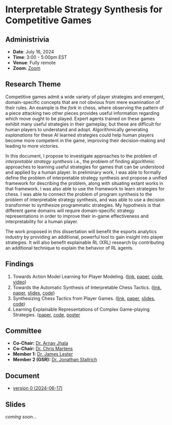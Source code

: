 # Interpretable Strategy Synthesis for Competitive Games

## Administrivia

- **Date**: July 16, 2024
- **Time**: 3:00 - 5:00pm EST
- **Venue**: Fully remote
- **Zoom**: [Zoom](https://ncsu.zoom.us/j/98794358822?pwd=dTlCE9caLBulGi7XiFU2F6pdmE6hHi.1)

## Research Theme

Competitive games admit a wide variety of player strategies and emergent, domain-specific concepts that are not
obvious from mere examination of their rules. An example is the _fork_ in chess, where observing the pattern of
a piece attacking two other pieces provides useful information regarding which move ought to be played. Expert
agents trained on these games exhibit many useful strategies in their gameplay, but these are difficult for human
players to understand and adopt. Algorithmically generating _explanations_ for these AI learned strategies
could help human players become more competent in the game, improving their decision-making and leading to more
victories.

In this document, I propose to investigate approaches to the problem of _interpretable strategy synthesis_
i.e., the problem of finding algorithmic approaches to learning useful strategies for games that can be understood
and applied by a human player. In preliminary work, I was able to formally define the problem of interpretable
strategy synthesis and propose a unified framework for describing the problem, along with situating extant works in
that framework. I was also able to use the framework to learn strategies for chess. I was able to connect the problem
of program synthesis to the problem of interpretable strategy synthesis, and was able to use a decision transformer
to synthesize programmatic strategies. My hypothesis is that different game domains will require domain-specific strategy representations in
order to improve their in-game effectiveness and interpretability for a human player.

The work proposed in this dissertation will benefit the esports analytics industry by providing an additional,
powerful tool to gain insight into player strategies. It will also benefit explainable RL (XRL) research by
contributing an additional technique to explain the behavior of RL agents.


## Findings

1. Towards Action Model Learning for Player Modeling. ([link](https://www.aaai.org/ojs/index.php/AIIDE/article/view/7436), [paper](https://abhijeetkrishnan.me/assets/docs/AML_for_Player_Modeling.pdf), [code](https://github.com/AbhijeetKrishnan/aml-for-player-modeling), [video](https://youtu.be/N2rfOBfT-ZE))
2. Towards the Automatic Synthesis of Interpretable Chess Tactics. ([link](https://sites.google.com/view/eaai-ws-2022/program), [paper](https://abhijeetkrishnan.me/assets/docs/Interpretable_Chess_Tactics.pdf), [slides](https://abhijeetkrishnan.me/assets/docs/EAAI_22_Presentation.pdf), [code](https://github.com/AbhijeetKrishnan/tactics))
3. Synthesizing Chess Tactics from Player Games. ([link](https://skatgame.net/mburo/aiide22ws/), [paper](https://abhijeetkrishnan.me/assets/docs/AIIDE_22_Paper_Synthesizing_Chess_Tactics_from_Player_Games.pdf), [slides](https://abhijeetkrishnan.me/assets/docs/AIIDE_22_SG_Presentation.pdf), [code](https://github.com/AbhijeetKrishnan/interpretable-chess-tactics/releases/tag/v1.0))
4. Learning Explainable Representations of Complex Game-playing Strategies. ([paper](https://abhijeetkrishnan.me/assets/docs/ACS_2024_Learning_Explainable_Representations_Of_Complex_Game-Playing_Strategies.pdf), [code](https://github.com/AbhijeetKrishnan/decision-transformer), [poster]((https://abhijeetkrishnan.me/assets/docs/ACS_2024_Poster.pdf))

## Committee
- **Co-Chair:** [Dr. Arnav Jhala](https://www.csc.ncsu.edu/people/ahjhala)
- **Co-Chair:** [Dr. Chris Martens](https://www.convivial.tools/)
- **Member 1:** [Dr. James Lester](https://www.intellimedia.ncsu.edu/people/lester/)
- **Member 2 (GSR):** [Dr. Jonathan Stallrich](https://jonstallrich.com/)

## Document

- [version 0 (2024-06-17)](/defense/AbhijeetKrishnan-thesis-v0.pdf)

## Slides

_coming soon..._
